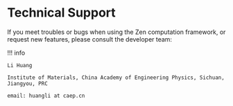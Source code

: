# Technical Support

If you meet troubles or bugs when using the Zen computation framework, or request new features, please consult the developer team:

!!! info

    Li Huang

    Institute of Materials, China Academy of Engineering Physics, Sichuan, Jiangyou, PRC

    email: huangli at caep.cn

